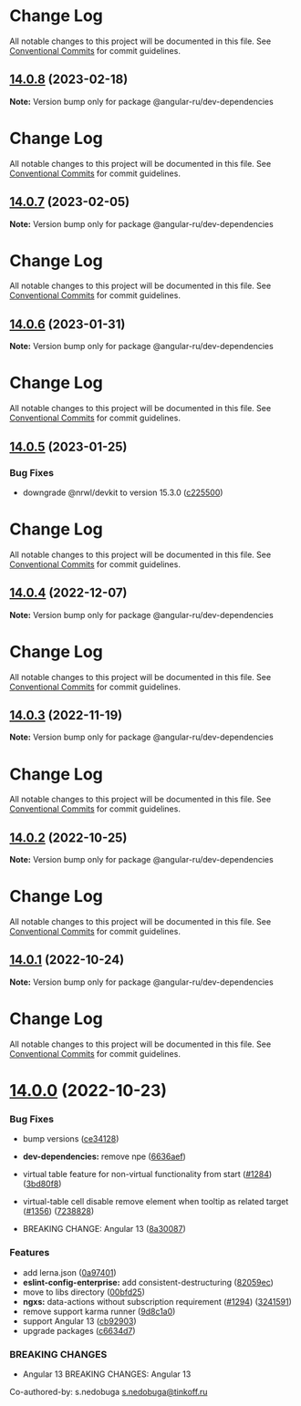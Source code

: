 # Change Log

All notable changes to this project will be documented in this file. See
[Conventional Commits](https://conventionalcommits.org) for commit guidelines.

## [14.0.8](https://github.com/Angular-RU/angular-ru-sdk/compare/@angular-ru/dev-dependencies@14.0.7...@angular-ru/dev-dependencies@14.0.8) (2023-02-18)

**Note:** Version bump only for package @angular-ru/dev-dependencies

# Change Log

All notable changes to this project will be documented in this file. See
[Conventional Commits](https://conventionalcommits.org) for commit guidelines.

## [14.0.7](https://github.com/Angular-RU/angular-ru-sdk/compare/@angular-ru/dev-dependencies@14.0.6...@angular-ru/dev-dependencies@14.0.7) (2023-02-05)

**Note:** Version bump only for package @angular-ru/dev-dependencies

# Change Log

All notable changes to this project will be documented in this file. See
[Conventional Commits](https://conventionalcommits.org) for commit guidelines.

## [14.0.6](https://github.com/Angular-RU/angular-ru-sdk/compare/@angular-ru/dev-dependencies@14.0.5...@angular-ru/dev-dependencies@14.0.6) (2023-01-31)

**Note:** Version bump only for package @angular-ru/dev-dependencies

# Change Log

All notable changes to this project will be documented in this file. See
[Conventional Commits](https://conventionalcommits.org) for commit guidelines.

## [14.0.5](https://github.com/Angular-RU/angular-ru-sdk/compare/@angular-ru/dev-dependencies@14.0.4...@angular-ru/dev-dependencies@14.0.5) (2023-01-25)

### Bug Fixes

-   downgrade @nrwl/devkit to version 15.3.0
    ([c225500](https://github.com/Angular-RU/angular-ru-sdk/commit/c2255000ad452889f7e3722b063458c1d66f8eb7))

# Change Log

All notable changes to this project will be documented in this file. See
[Conventional Commits](https://conventionalcommits.org) for commit guidelines.

## [14.0.4](https://github.com/Angular-RU/angular-ru-sdk/compare/@angular-ru/dev-dependencies@14.0.3...@angular-ru/dev-dependencies@14.0.4) (2022-12-07)

**Note:** Version bump only for package @angular-ru/dev-dependencies

# Change Log

All notable changes to this project will be documented in this file. See
[Conventional Commits](https://conventionalcommits.org) for commit guidelines.

## [14.0.3](https://github.com/Angular-RU/angular-ru-sdk/compare/@angular-ru/dev-dependencies@14.0.2...@angular-ru/dev-dependencies@14.0.3) (2022-11-19)

**Note:** Version bump only for package @angular-ru/dev-dependencies

# Change Log

All notable changes to this project will be documented in this file. See
[Conventional Commits](https://conventionalcommits.org) for commit guidelines.

## [14.0.2](https://github.com/Angular-RU/angular-ru-sdk/compare/@angular-ru/dev-dependencies@14.0.1...@angular-ru/dev-dependencies@14.0.2) (2022-10-25)

**Note:** Version bump only for package @angular-ru/dev-dependencies

# Change Log

All notable changes to this project will be documented in this file. See
[Conventional Commits](https://conventionalcommits.org) for commit guidelines.

## [14.0.1](https://github.com/Angular-RU/angular-ru-sdk/compare/@angular-ru/dev-dependencies@14.0.0...@angular-ru/dev-dependencies@14.0.1) (2022-10-24)

**Note:** Version bump only for package @angular-ru/dev-dependencies

# Change Log

All notable changes to this project will be documented in this file. See
[Conventional Commits](https://conventionalcommits.org) for commit guidelines.

# [14.0.0](https://github.com/Angular-RU/angular-ru-sdk/compare/@angular-ru/dev-dependencies@12.27.20...@angular-ru/dev-dependencies@14.0.0) (2022-10-23)

### Bug Fixes

-   bump versions
    ([ce34128](https://github.com/Angular-RU/angular-ru-sdk/commit/ce34128f57fb319486395d7a75a8672bc880b2af))
-   **dev-dependencies:** remove npe
    ([6636aef](https://github.com/Angular-RU/angular-ru-sdk/commit/6636aefb41d540b790a3fd8f02f3e02b7275943f))
-   virtual table feature for non-virtual functionality from start
    ([#1284](https://github.com/Angular-RU/angular-ru-sdk/issues/1284))
    ([3bd80f8](https://github.com/Angular-RU/angular-ru-sdk/commit/3bd80f87d8f3668f562687ff946b8fef331fca0c))
-   virtual-table cell disable remove element when tooltip as related target
    ([#1356](https://github.com/Angular-RU/angular-ru-sdk/issues/1356))
    ([7238828](https://github.com/Angular-RU/angular-ru-sdk/commit/72388282d421d60ded8c4dbd1629b1f259df2187))

-   BREAKING CHANGE: Angular 13
    ([8a30087](https://github.com/Angular-RU/angular-ru-sdk/commit/8a300878fb400dc613ca5f6d1c23a96f9c4b6714))

### Features

-   add lerna.json
    ([0a97401](https://github.com/Angular-RU/angular-ru-sdk/commit/0a97401acf285edb2522d57d893912725f980fa3))
-   **eslint-config-enterprise:** add consistent-destructuring
    ([82059ec](https://github.com/Angular-RU/angular-ru-sdk/commit/82059ec775e2cc87f84d245d04f3ebfc6feb69dd))
-   move to libs directory
    ([00bfd25](https://github.com/Angular-RU/angular-ru-sdk/commit/00bfd257dc6e17d3c228ae71a1d7e141eb30ab59))
-   **ngxs:** data-actions without subscription requirement
    ([#1294](https://github.com/Angular-RU/angular-ru-sdk/issues/1294))
    ([3241591](https://github.com/Angular-RU/angular-ru-sdk/commit/32415910fdcdc7d51e67bdb8783d6ebe6618a2ee))
-   remove support karma runner
    ([9d8c1a0](https://github.com/Angular-RU/angular-ru-sdk/commit/9d8c1a0a9931b1e87c9a3dbb72e994d80b19dd7a))
-   support Angular 13
    ([cb92903](https://github.com/Angular-RU/angular-ru-sdk/commit/cb92903279e612557bbd6df98e9c7d722a10ccdd))
-   upgrade packages
    ([c6634d7](https://github.com/Angular-RU/angular-ru-sdk/commit/c6634d7d324284f06a4e6cb539aea15d70f4731c))

### BREAKING CHANGES

-   Angular 13 BREAKING CHANGES: Angular 13

Co-authored-by: s.nedobuga <s.nedobuga@tinkoff.ru>
